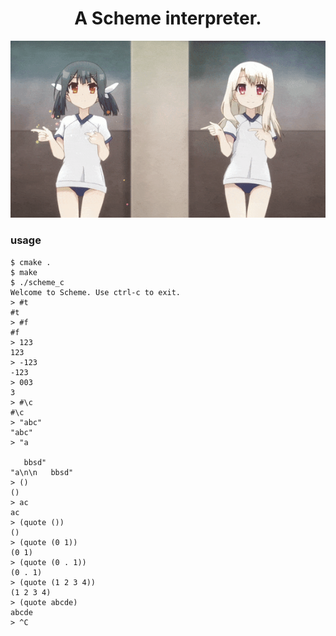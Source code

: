 <div align="center">
    <h1>A Scheme interpreter.</h1>
    <img src="assets/illya.gif"/>
</div>

### usage

```
$ cmake .
$ make
$ ./scheme_c
Welcome to Scheme. Use ctrl-c to exit.
> #t
#t
> #f
#f
> 123
123
> -123
-123
> 003
3
> #\c
#\c
> "abc"
"abc"
> "a

   bbsd"
"a\n\n   bbsd"
> ()
()
> ac
ac
> (quote ())
()
> (quote (0 1))
(0 1)
> (quote (0 . 1))
(0 . 1)
> (quote (1 2 3 4))
(1 2 3 4)
> (quote abcde)
abcde
> ^C
```
